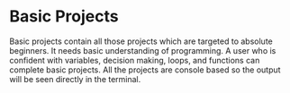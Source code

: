 # Basic Projects

Basic projects contain all those projects which are targeted to absolute
beginners. It needs basic understanding of programming. A user who is confident
with variables, decision making, loops, and functions can complete basic
projects.
All the projects are console based so the output will be seen directly in the
terminal.
